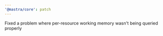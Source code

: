 ```yaml
---
'@mastra/core': patch
---
```


Fixed a problem where per-resource working memory wasn't being queried properly
